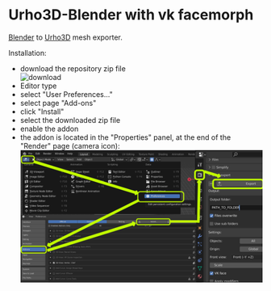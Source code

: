 # Urho3D-Blender with vk facemorph

[Blender](http://www.blender.org) to [Urho3D](https://urho3d.github.io) mesh exporter.

Installation:

- download the repository zip file  
  ![download](https://cloud.githubusercontent.com/assets/5704756/26752822/f5ebaecc-4858-11e7-8e7c-35082ee751d3.png)
- Editor type
- select "User Preferences..."
- select page "Add-ons"
- click "Install"
- select the downloaded zip file
- enable the addon
- the addon is located in the "Properties" panel, at the end of the "Render" page (camera icon):
  ![install](textures/usage.png)
